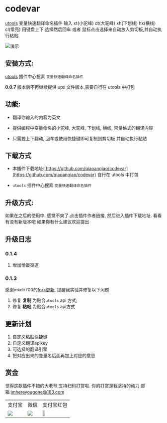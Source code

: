 # codevar
[utools](https://u.tools/) 变量快速翻译命名插件
输入 xt(小驼峰) dt(大驼峰) xh(下划线) hx(横线) cl(常亮)
用键盘上下 选择然后回车 或者 鼠标点击选择来自动放入剪切板,并自动执行粘贴.

![演示](http://ww1.sinaimg.cn/large/0076ZmKJly1g8m4bsr0hcg30tg0lywzi.gif)

## 安装方式:

[utools](https://u.tools/) 插件中心搜索 `变量快速翻译命名插件`

**0.0.7** 版本后不再继续提供 upx 文件版本,需要自行在 utools 中打包

## 功能:
- 翻译你输入的内容为英文

- 提供编程中变量命名的小驼峰, 大驼峰, 下划线, 横线, 常量格式的翻译内容

- 只需要上下翻动, 回车或使用快捷键即可复制到剪切板 并自动执行粘贴


## 下载方式    

- 本插件下载地址:[https://github.com/qiaoanqiao/codevar](https://github.com/qiaoanqiao/codevar) 自行在 utools 中打包

- `utools` 插件中心搜索 `变量快速翻译命名插件`

## 升级方式:
如果在之后的使用中. 感觉不爽了.点击插件作者链接, 然后进入插件下载地址. 看看有没有新版本吧
如果你有什么建议欢迎提出

## 升级日志
### 0.1.4
1. 增加恰饭渠道

### 0.1.3
感谢mkdir700的[fork更新](https://github.com/mkdir700/codevar/commit/88ae360fb2cd3f7bef2ae84d33dcfc9094446265), 提醒我实验并修复以下问题
1. 修复 **复制** 为贴合`utools` api 方式;
2. 修复 **粘帖** 为贴合`utools` api方式

## 更新计划
1. 自定义粘贴快捷键
2. 自定义翻译apikey
3. 可选择的翻译引擎
4. 把对应出来的变量名后面再加上对应的意思

## 赏金
觉得这款插件不错的大老爷,支持扫码打赏啦. 你的打赏是我坚持的动力
邮箱:imhereyougone@163.com

<table>
    <tr>
        <td>支付宝</td>
        <td>微信</td>
        <td>支付宝红包</td>
    </tr>
    <tr>
        <td><img src="http://ww1.sinaimg.cn/large/007xSf3gly1goklrcbcn3j30el0etjs5.jpg"/></td>
        <td><img src="http://ww1.sinaimg.cn/large/007xSf3gly1goklrjr11xj30fx0g940e.jpg"/></td>
        <td><img style="width: 30%;" src="http://ww1.sinaimg.cn/large/007xSf3gly1gokls8is34j314z1pxgxw.jpg"/></td>
    </tr>
</table>
